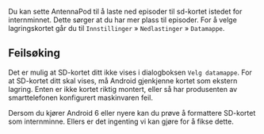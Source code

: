 Du kan sette AntennaPod til å laste ned episoder til sd-kortet istedet for internminnet. Dette sørger at du har mer plass til episoder. For å velge lagringskortet går du til `Innstillinger` » `Nedlastinger` » `Datamappe`.

## Feilsøking

Det er mulig at SD-kortet ditt ikke vises i dialogboksen `Velg datamappe`. For at SD-kortet ditt skal vises, må Android gjenkjenne kortet som ekstern lagring. Enten er ikke kortet riktig montert, eller så har produsenten av smarttelefonen konfigurert maskinvaren feil.

Dersom du kjører Android 6 eller nyere kan du prøve å formattere SD-kortet som internminne. Ellers er det ingenting vi kan gjøre for å fikse dette.
